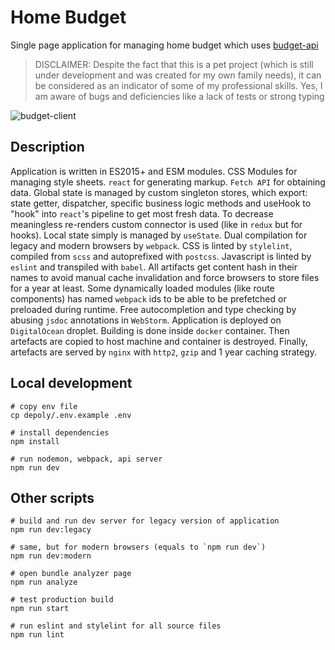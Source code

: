 # Home Budget
Single page application for managing home budget which uses [budget-api](https://github.com/al4str/budget-api)

> DISCLAIMER: Despite the fact that this is a pet project (which is still under development and was created for my own family needs), it can be considered as an indicator of some of my professional skills. Yes, I am aware of bugs and deficiencies like a lack of tests or strong typing

![budget-client](https://user-images.githubusercontent.com/30177370/114713542-e5db8e00-9d39-11eb-9a4b-6ea46a5b2bed.jpg)

## Description
Application is written in ES2015+ and ESM modules.
CSS Modules for managing style sheets.
`react` for generating markup.
`Fetch API` for obtaining data.
Global state is managed by custom singleton stores, which export: state getter, dispatcher, specific business logic methods and useHook to "hook" into `react`'s pipeline to get most fresh data. To decrease meaningless re-renders custom connector is used (like in `redux` but for hooks). Local state simply is managed by `useState`.
Dual compilation for legacy and modern browsers by `webpack`.
CSS is linted by `stylelint`, compiled from `scss` and autoprefixed with `postcss`.
Javascript is linted by `eslint` and transpiled with `babel`.
All artifacts get content hash in their names to avoid manual cache invalidation and force browsers to store files for a year at least.
Some dynamically loaded modules (like route components) has named `webpack` ids to be able to be prefetched or preloaded during runtime.
Free autocompletion and type checking by abusing `jsdoc` annotations in `WebStorm`.
Application is deployed on `DigitalOcean` droplet.
Building is done inside `docker` container. Then artefacts are copied to host machine and container is destroyed.
Finally, artefacts are served by `nginx` with `http2`, `gzip` and 1 year caching strategy.

## Local development
```shell
# copy env file
cp depoly/.env.example .env

# install dependencies
npm install

# run nodemon, webpack, api server
npm run dev
```

## Other scripts
```shell
# build and run dev server for legacy version of application
npm run dev:legacy

# same, but for modern browsers (equals to `npm run dev`)
npm run dev:modern

# open bundle analyzer page
npm run analyze

# test production build
npm run start

# run eslint and stylelint for all source files
npm run lint
```
